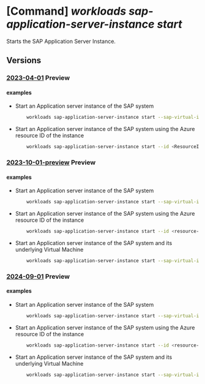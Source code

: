 # [Command] _workloads sap-application-server-instance start_

Starts the SAP Application Server Instance.

## Versions

### [2023-04-01](/Resources/mgmt-plane/L3N1YnNjcmlwdGlvbnMve30vcmVzb3VyY2Vncm91cHMve30vcHJvdmlkZXJzL21pY3Jvc29mdC53b3JrbG9hZHMvc2FwdmlydHVhbGluc3RhbmNlcy97fS9hcHBsaWNhdGlvbmluc3RhbmNlcy97fS9zdGFydA==/2023-04-01.xml) **Preview**

<!-- mgmt-plane /subscriptions/{}/resourcegroups/{}/providers/microsoft.workloads/sapvirtualinstances/{}/applicationinstances/{}/start 2023-04-01 -->

#### examples

- Start an Application server instance of the SAP system
    ```bash
        workloads sap-application-server-instance start --sap-virtual-instance-name <VIS Name> -g <Resource-group-name> -n <ResourceName>
    ```

- Start an Application server instance of the SAP system using the Azure resource ID of the instance
    ```bash
        workloads sap-application-server-instance start --id <ResourceID>
    ```

### [2023-10-01-preview](/Resources/mgmt-plane/L3N1YnNjcmlwdGlvbnMve30vcmVzb3VyY2Vncm91cHMve30vcHJvdmlkZXJzL21pY3Jvc29mdC53b3JrbG9hZHMvc2FwdmlydHVhbGluc3RhbmNlcy97fS9hcHBsaWNhdGlvbmluc3RhbmNlcy97fS9zdGFydA==/2023-10-01-preview.xml) **Preview**

<!-- mgmt-plane /subscriptions/{}/resourcegroups/{}/providers/microsoft.workloads/sapvirtualinstances/{}/applicationinstances/{}/start 2023-10-01-preview -->

#### examples

- Start an Application server instance of the SAP system
    ```bash
        workloads sap-application-server-instance start --sap-virtual-instance-name <vis-name> -g <resource-group-name> -n <app-instance-name>
    ```

- Start an Application server instance of the SAP system using the Azure resource ID of the instance
    ```bash
        workloads sap-application-server-instance start --id <resource-id>
    ```

- Start an Application server instance of the SAP system and its underlying Virtual Machine
    ```bash
        workloads sap-application-server-instance start --sap-virtual-instance-name <vis-name> -g <resource-group-name> -n <app-instance-name> --start-vm
    ```

### [2024-09-01](/Resources/mgmt-plane/L3N1YnNjcmlwdGlvbnMve30vcmVzb3VyY2Vncm91cHMve30vcHJvdmlkZXJzL21pY3Jvc29mdC53b3JrbG9hZHMvc2FwdmlydHVhbGluc3RhbmNlcy97fS9hcHBsaWNhdGlvbmluc3RhbmNlcy97fS9zdGFydA==/2024-09-01.xml) **Preview**

<!-- mgmt-plane /subscriptions/{}/resourcegroups/{}/providers/microsoft.workloads/sapvirtualinstances/{}/applicationinstances/{}/start 2024-09-01 -->

#### examples

- Start an Application server instance of the SAP system
    ```bash
        workloads sap-application-server-instance start --sap-virtual-instance-name <vis-name> -g <resource-group-name> -n <app-instance-name>
    ```

- Start an Application server instance of the SAP system using the Azure resource ID of the instance
    ```bash
        workloads sap-application-server-instance start --id <resource-id>
    ```

- Start an Application server instance of the SAP system and its underlying Virtual Machine
    ```bash
        workloads sap-application-server-instance start --sap-virtual-instance-name <vis-name> -g <resource-group-name> -n <app-instance-name> --start-vm
    ```
